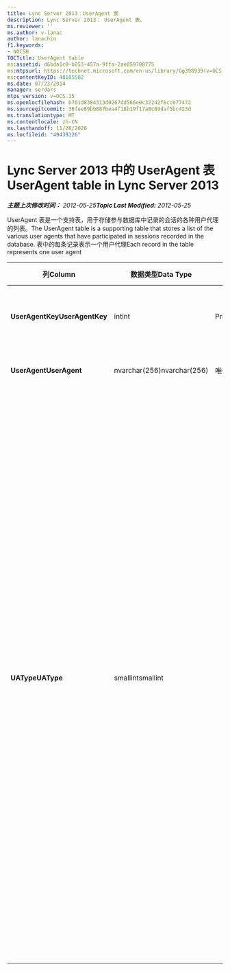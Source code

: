 ```yaml
---
title: Lync Server 2013：UserAgent 表
description: Lync Server 2013： UserAgent 表。
ms.reviewer: ''
ms.author: v-lanac
author: lanachin
f1.keywords:
- NOCSH
TOCTitle: UserAgent table
ms:assetid: d6bda1c0-b053-457a-9ffa-2ae859788775
ms:mtpsurl: https://technet.microsoft.com/en-us/library/Gg398939(v=OCS.15)
ms:contentKeyID: 48185582
ms.date: 07/23/2014
manager: serdars
mtps_version: v=OCS.15
ms.openlocfilehash: b701d8384313d0267dd566e0c32242f6cc077472
ms.sourcegitcommit: 36fee89bb887bea4f18b19f17a8c69daf5bc423d
ms.translationtype: MT
ms.contentlocale: zh-CN
ms.lasthandoff: 11/26/2020
ms.locfileid: "49439126"
---
```

# <a name="useragent-table-in-lync-server-2013"></a><span data-ttu-id="5e893-103">Lync Server 2013 中的 UserAgent 表</span><span class="sxs-lookup"><span data-stu-id="5e893-103">UserAgent table in Lync Server 2013</span></span>

<div data-xmlns="http://www.w3.org/1999/xhtml">

<div class="topic" data-xmlns="http://www.w3.org/1999/xhtml" data-msxsl="urn:schemas-microsoft-com:xslt" data-cs="https://msdn.microsoft.com/">

<div data-asp="https://msdn2.microsoft.com/asp">



</div>

<div id="mainSection">

<div id="mainBody"><span data-ttu-id="5e893-104">

<span> </span></span><span class="sxs-lookup"><span data-stu-id="5e893-104">

<span> </span></span></span>

<span data-ttu-id="5e893-105">_**主题上次修改时间：** 2012-05-25_</span><span class="sxs-lookup"><span data-stu-id="5e893-105">_**Topic Last Modified:** 2012-05-25_</span></span>

<span data-ttu-id="5e893-106">UserAgent 表是一个支持表，用于存储参与数据库中记录的会话的各种用户代理的列表。</span><span class="sxs-lookup"><span data-stu-id="5e893-106">The UserAgent table is a supporting table that stores a list of the various user agents that have participated in sessions recorded in the database.</span></span> <span data-ttu-id="5e893-107">表中的每条记录表示一个用户代理</span><span class="sxs-lookup"><span data-stu-id="5e893-107">Each record in the table represents one user agent</span></span>


<table>
<colgroup>
<col style="width: 25%" />
<col style="width: 25%" />
<col style="width: 25%" />
<col style="width: 25%" />
</colgroup>
<thead>
<tr class="header">
<th><span data-ttu-id="5e893-108"><strong>列</strong></span><span class="sxs-lookup"><span data-stu-id="5e893-108"><strong>Column</strong></span></span></th>
<th><span data-ttu-id="5e893-109"><strong>数据类型</strong></span><span class="sxs-lookup"><span data-stu-id="5e893-109"><strong>Data Type</strong></span></span></th>
<th><span data-ttu-id="5e893-110"><strong>键/索引</strong></span><span class="sxs-lookup"><span data-stu-id="5e893-110"><strong>Key/Index</strong></span></span></th>
<th><span data-ttu-id="5e893-111"><strong>Details</strong></span><span class="sxs-lookup"><span data-stu-id="5e893-111"><strong>Details</strong></span></span></th>
</tr>
</thead>
<tbody>
<tr class="odd">
<td><p><span data-ttu-id="5e893-112"><strong>UserAgentKey</strong></span><span class="sxs-lookup"><span data-stu-id="5e893-112"><strong>UserAgentKey</strong></span></span></p></td>
<td><p><span data-ttu-id="5e893-113">int</span><span class="sxs-lookup"><span data-stu-id="5e893-113">int</span></span></p></td>
<td><p><span data-ttu-id="5e893-114">Primary</span><span class="sxs-lookup"><span data-stu-id="5e893-114">Primary</span></span></p></td>
<td><p><span data-ttu-id="5e893-115">标识此用户代理的唯一号码。</span><span class="sxs-lookup"><span data-stu-id="5e893-115">Unique number identifying this user agent.</span></span></p></td>
</tr>
<tr class="even">
<td><p><span data-ttu-id="5e893-116"><strong>UserAgent</strong></span><span class="sxs-lookup"><span data-stu-id="5e893-116"><strong>UserAgent</strong></span></span></p></td>
<td><p><span data-ttu-id="5e893-117">nvarchar(256)</span><span class="sxs-lookup"><span data-stu-id="5e893-117">nvarchar(256)</span></span></p></td>
<td><p><span data-ttu-id="5e893-118">唯一</span><span class="sxs-lookup"><span data-stu-id="5e893-118">Unique</span></span></p></td>
<td><p><span data-ttu-id="5e893-119">用户代理字符串。</span><span class="sxs-lookup"><span data-stu-id="5e893-119">User Agent string.</span></span></p></td>
</tr>
<tr class="odd">
<td><p><span data-ttu-id="5e893-120"><strong>UAType</strong></span><span class="sxs-lookup"><span data-stu-id="5e893-120"><strong>UAType</strong></span></span></p></td>
<td><p><span data-ttu-id="5e893-121">smallint</span><span class="sxs-lookup"><span data-stu-id="5e893-121">smallint</span></span></p></td>
<td><p> </p></td>
<td><p><span data-ttu-id="5e893-122">1是中介服务器。</span><span class="sxs-lookup"><span data-stu-id="5e893-122">1 is Mediation Server.</span></span></p>
<p><span data-ttu-id="5e893-123">2是 A/V 会议服务器。</span><span class="sxs-lookup"><span data-stu-id="5e893-123">2 is A/V Conferencing Server.</span></span></p>
<p><span data-ttu-id="5e893-124">4是 Lync。</span><span class="sxs-lookup"><span data-stu-id="5e893-124">4 is Lync.</span></span></p>
<p><span data-ttu-id="5e893-125">8是 IP 电话。</span><span class="sxs-lookup"><span data-stu-id="5e893-125">8 is IP Phone.</span></span></p>
<p><span data-ttu-id="5e893-126">16是 Live Meeting 控制台。</span><span class="sxs-lookup"><span data-stu-id="5e893-126">16 is Live Meeting Console.</span></span></p>
<p><span data-ttu-id="5e893-127">32 (DVT) 的部署验证工具。</span><span class="sxs-lookup"><span data-stu-id="5e893-127">32 is Deployment Validation Tool (DVT).</span></span></p>
<p><span data-ttu-id="5e893-128">64是 Macintosh 计算机上的 Lync。</span><span class="sxs-lookup"><span data-stu-id="5e893-128">64 is Lync on Macintosh computers.</span></span></p>
<p><span data-ttu-id="5e893-129">128是 Office 通信服务器 2007 R2 助理。</span><span class="sxs-lookup"><span data-stu-id="5e893-129">128 is Office Communications Server 2007 R2 Attendant.</span></span></p>
<p><span data-ttu-id="5e893-130">256是会议公告服务。</span><span class="sxs-lookup"><span data-stu-id="5e893-130">256 is Conferencing Announcement service.</span></span></p>
<p><span data-ttu-id="5e893-131">512是会议自动助理。</span><span class="sxs-lookup"><span data-stu-id="5e893-131">512 is Conferencing Auto Attendant.</span></span></p>
<p><span data-ttu-id="5e893-132">1024是响应组应用程序。</span><span class="sxs-lookup"><span data-stu-id="5e893-132">1024 is Response Group application.</span></span></p>
<p><span data-ttu-id="5e893-133">2048不在语音控制范围内。</span><span class="sxs-lookup"><span data-stu-id="5e893-133">2048 is Outside Voice Control.</span></span></p></td>
</tr>
</tbody>
</table><span data-ttu-id="5e893-134">


</div>

<span> </span>

</div>

</div>

</span><span class="sxs-lookup"><span data-stu-id="5e893-134">


</div>

<span> </span>

</div>

</div>

</span></span></div>

